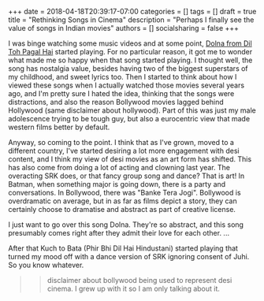 +++
date = 2018-04-18T20:39:17-07:00
categories = []
tags = []
draft = true
title = "Rethinking Songs in Cinema"
description = "Perhaps I finally see the value of songs in Indian movies"
authors = []
socialsharing = false
+++

I was binge watching some music videos and at some point, [Dolna from Dil Toh Pagal Hai](https://www.youtube.com/watch?v=bWNkpJdkOj4) started playing. For no particular reason, it got me to wonder
what made me so happy when that song started playing. I thought well, the song has nostalgia value,
besides having two of the biggest superstars of my childhood, and sweet lyrics too. Then I started
to think about how I viewed these songs when I actually watched those movies several years ago, and
I'm pretty sure I hated the idea, thinking that the songs were distractions, and also the reason
Bollywood movies lagged behind Hollywood (same disclaimer about hollywood). Part of this was
just my male adolescence trying to be tough guy, but also a eurocentric view that made
western films better by default.

Anyway, so coming to the point. I think that as I've grown, moved to a different country, I've started
desiring a lot more engagement with desi content, and I think my view of desi movies as an art form
has shifted. This has also come from doing a lot of acting and clowning last year. The overacting SRK does, or that fancy group song and dance? That is art! In Batman, when something major is going down, there
is a party and conversations. In Bollywood, there was "Banke Tera Jogi". Bollywood is overdramatic
on average, but in as far as films depict a story, they can certainly choose to dramatise and abstract
as part of creative license.

I just want to go over this song Dolna. They're so abstract, and this song presumably comes right after
they admit their love for each other.
...

After that Kuch to Bata (Phir Bhi Dil Hai Hindustani) started playing that turned my mood off with a
dance version of SRK ignoring consent of Juhi. So you know whatever.

>> disclaimer about bollywood being used to represent desi cinema. I grew up with it so I am only
talking about it.
